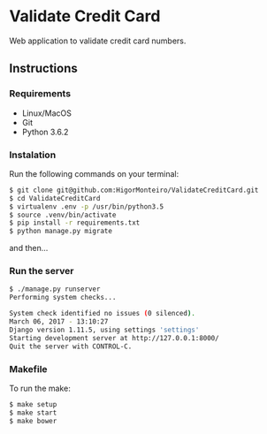 # Validate Credit Card #

Web application to validate credit card numbers.


## Instructions

### Requirements

- Linux/MacOS
- Git
- Python 3.6.2

### Instalation

Run the following commands on your terminal:

```bash
$ git clone git@github.com:HigorMonteiro/ValidateCreditCard.git
$ cd ValidateCreditCard
$ virtualenv .env -p /usr/bin/python3.5
$ source .venv/bin/activate
$ pip install -r requirements.txt
$ python manage.py migrate
```

and then...

### Run the server

```bash
$ ./manage.py runserver
Performing system checks...

System check identified no issues (0 silenced).
March 06, 2017 - 13:10:27
Django version 1.11.5, using settings 'settings'
Starting development server at http://127.0.0.1:8000/
Quit the server with CONTROL-C.
```

### Makefile

To run the make:

```bash
$ make setup
$ make start
$ make bower

```
